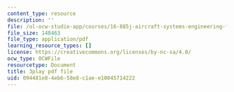 ```yaml
---
content_type: resource
description: ''
file: /ol-ocw-studio-app/courses/16-885j-aircraft-systems-engineering-fall-2005/094481e84eb658e8c1aee10045714222_YxhoHe3BZ-g.pdf
file_size: 148463
file_type: application/pdf
learning_resource_types: []
license: https://creativecommons.org/licenses/by-nc-sa/4.0/
ocw_type: OCWFile
resourcetype: Document
title: 3play pdf file
uid: 094481e8-4eb6-58e8-c1ae-e10045714222
---
```

